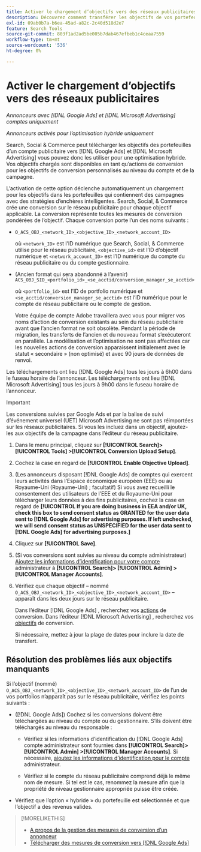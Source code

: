 ```yaml
---
title: Activer le chargement d’objectifs vers des réseaux publicitaires
description: Découvrez comment transférer les objectifs de vos portefeuilles hybrides vers [!DNL Google Ads] ET [!DNL Microsoft Advertising].
exl-id: 09ab0b7a-b6ea-45ad-a82c-2c40d518d2e7
feature: Search Tools
source-git-commit: 803f1ad2ad5be005b7dab467efbeb1c4ceaa7559
workflow-type: tm+mt
source-wordcount: '536'
ht-degree: 0%

---
```


# Activer le chargement d’objectifs vers des réseaux publicitaires

*Annonceurs avec [!DNL Google Ads] et [!DNL Microsoft Advertising] comptes uniquement*

*Annonceurs activés pour l’optimisation hybride uniquement*

Search, Social &amp; Commerce peut télécharger les objectifs des portefeuilles d’un compte publicitaire vers [!DNL Google Ads] et [!DNL Microsoft Advertising] vous pouvez donc les utiliser pour une optimisation hybride. Vos objectifs chargés sont disponibles en tant qu’actions de conversion pour les objectifs de conversion personnalisés au niveau du compte et de la campagne.

L’activation de cette option déclenche automatiquement un chargement pour les objectifs dans les portefeuilles qui contiennent des campagnes avec des stratégies d’enchères intelligentes. Search, Social, &amp; Commerce crée une conversion sur le réseau publicitaire pour chaque objectif applicable. La conversion représente toutes les mesures de conversion pondérées de l’objectif. Chaque conversion porte l’un des noms suivants :

* `O_ACS_OBJ_<network_ID>_<objective_ID>_<network_account_ID>`

  où `<network_ID>` est l’ID numérique que Search, Social, &amp; Commerce utilise pour le réseau publicitaire, `<objective_id>` est l’ID d’objectif numérique et `<network_account_ID>` est l’ID numérique du compte du réseau publicitaire ou du compte gestionnaire.

* (Ancien format qui sera abandonné à l’avenir) `ACS_OBJ_SID_<portfolio_id>_<se_acctid/conversion_manager_se_acctid>`

  où `<portfolio_id>` est l’ID de portfolio numérique et `<se_acctid/conversion_manager_se_acctid>` est l’ID numérique pour le compte de réseau publicitaire ou le compte de gestion.

  Votre équipe de compte Adobe travaillera avec vous pour migrer vos noms d’action de conversion existants au sein du réseau publicitaire avant que l’ancien format ne soit obsolète. Pendant la période de migration, les transferts de l’ancien et du nouveau format s’exécuteront en parallèle. La modélisation et l’optimisation ne sont pas affectées car les nouvelles actions de conversion apparaissent initialement avec le statut « secondaire » (non optimisé) et avec 90 jours de données de renvoi.

Les téléchargements ont lieu [!DNL Google Ads] tous les jours à 6h00 dans le fuseau horaire de l’annonceur. Les téléchargements ont lieu [!DNL Microsoft Advertising] tous les jours à 9h00 dans le fuseau horaire de l’annonceur.

>[!IMPORTANT]
>
>Les conversions suivies par Google Ads et par la balise de suivi d’événement universel (UET) Microsoft Advertising ne sont pas réimportées sur les réseaux publicitaires. Si vous les incluez dans un objectif, ajoutez-les aux objectifs de la campagne dans l’éditeur du réseau publicitaire.

<!--
>[!IMPORTANT]
>
>Objectives for hybrid portfolios may include conversion goals from multiple ad networks and other types of conversion metrics. However, the individual campaigns in the portfolio can't include conversion goals that aren't included in the portfolio's objective; using additional conversion goals may impact portfolio performance.
-->

<!-- Can conversions from events triggered on other ad networks be included in the portfolio (and just be ignored)? -->

1. Dans le menu principal, cliquez sur **[!UICONTROL Search]> [!UICONTROL Tools] >[!UICONTROL Conversion Upload Setup]**.

1. Cochez la case en regard de **[!UICONTROL Enable Objective Upload]**.

1. (Les annonceurs disposant [!DNL Google Ads] de comptes qui exercent leurs activités dans l’Espace économique européen (EEE) ou au Royaume-Uni (Royaume-Uni) ; facultatif) Si vous avez recueilli le consentement des utilisateurs de l’EEE et du Royaume-Uni pour télécharger leurs données à des fins publicitaires, cochez la case en regard de **[!UICONTROL If you are doing business in EEA and/or UK, check this box to send consent status as GRANTED for the user data sent to [!DNL Google Ads] for advertising purposes. If left unchecked, we will send consent status as UNSPECIFIED for the user data sent to [!DNL Google Ads] for advertising purposes.]**

1. Cliquez sur **[!UICONTROL Save]**.

1. (Si vos conversions sont suivies au niveau du compte administrateur) [Ajoutez les informations d’identification pour votre compte](/help/search-social-commerce/admin/manager-accounts.md) administrateur à **[!UICONTROL Search]> [!UICONTROL Admin] >[!UICONTROL Manager Accounts]**.

1. Vérifiez que chaque objectif – nommé `O_ACS_OBJ_<network_ID>_<objective_ID>_<network_account_ID>` – apparaît dans les deux jours sur le réseau publicitaire.

   Dans l’éditeur [!DNL Google Ads] , recherchez vos [actions](https://support.google.com/google-ads/answer/11461796) de conversion. Dans l’éditeur [!DNL Microsoft Advertising] , recherchez vos [objectifs](https://help.ads.microsoft.com/#apex/ads/en/56709) de conversion.

   Si nécessaire, mettez à jour la plage de dates pour inclure la date de transfert.

## Résolution des problèmes liés aux objectifs manquants

Si l’objectif (nommé) `O_ACS_OBJ_<network_ID>_<objective_ID>_<network_account_ID>` de l’un de vos portfolios n’apparaît pas sur le réseau publicitaire, vérifiez les points suivants :

* ([!DNL Google Ads]) Cochez si les conversions doivent être téléchargées au niveau du compte ou du gestionnaire. S’ils doivent être téléchargés au niveau du responsable :

   * Vérifiez si les informations d’identification du [!DNL Google Ads] compte administrateur sont fournies dans **[!UICONTROL Search]> [!UICONTROL Admin] >[!UICONTROL Manager Accounts]**. Si nécessaire, [ajoutez les informations d’identification pour le compte](/help/search-social-commerce/admin/manager-accounts.md) administrateur.

   * Vérifiez si le compte du réseau publicitaire comprend déjà le même nom de mesure. Si tel est le cas, renommez la mesure afin que la propriété de niveau gestionnaire appropriée puisse être créée.

* Vérifiez que l’option « hybride » du portefeuille est sélectionnée et que l’objectif a des revenus valides.

>[!MORELIKETHIS]
>
>* [A propos de la gestion des mesures de conversion d’un annonceur](/help/search-social-commerce/admin/conversion-metrics/conversion-metric-about.md)
>* [Télécharger des mesures de conversion vers [!DNL Google Ads]](conversion-metrics-upload-to-google.md)
